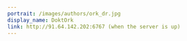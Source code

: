 ```yaml
---
portrait: /images/authors/ork_dr.jpg
display_name: DoktOrk
link: http://91.64.142.202:6767 (when the server is up)
---
```

